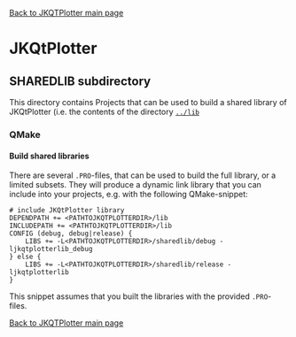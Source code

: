 [Back to JKQTPlotter main page](../README.md)

# JKQtPlotter
## SHAREDLIB subdirectory

This directory contains Projects that can be used to build a shared library of JKQtPlotter (i.e. the contents of the directory [`../lib`](../lib)

### QMake

#### Build shared libraries
There are several `.PRO`-files, that can be used to build the full library, or a limited subsets. They will produce a dynamic link library that you can include into your projects, e.g. with the following QMake-snippet:

```qmake
# include JKQtPlotter library
DEPENDPATH += <PATHTOJKQTPLOTTERDIR>/lib
INCLUDEPATH += <PATHTOJKQTPLOTTERDIR>/lib
CONFIG (debug, debug|release) {
    LIBS += -L<PATHTOJKQTPLOTTERDIR>/sharedlib/debug -ljkqtplotterlib_debug
} else {
    LIBS += -L<PATHTOJKQTPLOTTERDIR>/sharedlib/release -ljkqtplotterlib
}
```

This snippet assumes that you built the libraries with the provided `.PRO`-files.

[Back to JKQTPlotter main page](../README.md)

